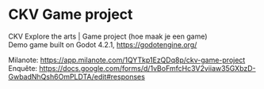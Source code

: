 # CKV Game project
CKV Explore the arts      |       Game project (hoe maak je een game)                                                 
Demo game built on Godot 4.2.1, https://godotengine.org/

Milanote: https://app.milanote.com/1QYTkp1EzQDq8p/ckv-game-project                                                       
Enquête: https://docs.google.com/forms/d/1vBoFmfcHc3V2viiaw35GXbzD-GwbadNhQsh6OmPLDTA/edit#responses
